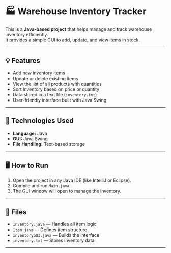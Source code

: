 # 🏭 Warehouse Inventory Tracker

This is a **Java-based project** that helps manage and track warehouse inventory efficiently.  
It provides a simple GUI to add, update, and view items in stock.

---

## 💡 Features
- Add new inventory items  
- Update or delete existing items  
- View the list of all products with quantities
- Sort Inventory based on price or quantity
- Data stored in a text file (`inventory.txt`)  
- User-friendly interface built with Java Swing

---

## 🧰 Technologies Used
- **Language:** Java  
- **GUI:** Java Swing  
- **File Handling:** Text-based storage

---

## 🖥️ How to Run
1. Open the project in any Java IDE (like IntelliJ or Eclipse).  
2. Compile and run `Main.java`.  
3. The GUI window will open to manage the inventory.

---

## 📁 Files
- `Inventory.java` — Handles all item logic  
- `Item.java` — Defines item structure  
- `InventoryGUI.java` — Builds the interface  
- `inventory.txt` — Stores inventory data  

---
